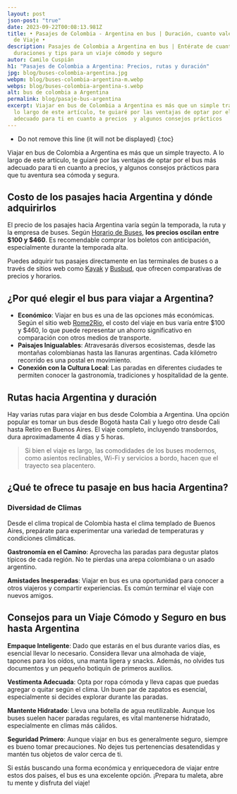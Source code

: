 ```yaml
---
layout: post
json-post: "true"
date: 2023-09-22T00:08:13.981Z
title: • Pasajes de Colombia - Argentina en bus | Duración, cuanto vale y Tips
  de Viaje •
description: Pasajes de Colombia a Argentina en bus | Entérate de cuanto vale,
  duraciones y tips para un viaje cómodo y seguro
autor: Camilo Cuspián
h1: "Pasajes de Colombia a Argentina: Precios, rutas y duración"
jpg: blog/buses-colombia-argentina.jpg
webpm: blog/buses-colombia-argentina-m.webp
webps: blog/buses-colombia-argentina-s.webp
alt: bus de colombia a Argentina
permalink: blog/pasaje-bus-argentina
excerpt: Viajar en bus de Colombia a Argentina es más que un simple trayecto; A
  lo largo de este artículo, te guiaré por las ventajas de optar por el bus mas
  adecuado para ti en cuanto a precios  y algunos consejos prácticos
---
```

* Do not remove this line (it will not be displayed)
{:toc}

Viajar en bus de Colombia a Argentina es más que un simple trayecto. A lo largo de este artículo, te guiaré por las ventajas de optar por el bus más adecuado para ti en cuanto a precios, y algunos consejos prácticos para que tu aventura sea cómoda y segura.

## Costo de los pasajes hacia Argentina y dónde adquirirlos

El precio de los pasajes hacia Argentina varía según la temporada, la ruta y la empresa de buses. Según [Horario de Buses](https://www.horariodebuses.com.co/argentina.html), **los precios oscilan entre $100 y $460**. Es recomendable comprar los boletos con anticipación, especialmente durante la temporada alta.

Puedes adquirir tus pasajes directamente en las terminales de buses o a través de sitios web como [Kayak](https://www.kayak.com.co/vuelos/Bogota-Aeropuerto-Internacional-El-Dorado-BOG/Argentina-AR0) y [Busbud](https://www.busbud.com/es-419/country/co), que ofrecen comparativas de precios y horarios.

## ¿Por qué elegir el bus para viajar a Argentina?



* **Económico**: Viajar en bus es una de las opciones más económicas. Según el sitio web [Rome2Rio](https://www.rome2rio.com/es/s/Colombia/Buenos-Aires), el costo del viaje en bus varía entre $100 y $460, lo que puede representar un ahorro significativo en comparación con otros medios de transporte.
* **Paisajes Inigualables**: Atravesarás diversos ecosistemas, desde las montañas colombianas hasta las llanuras argentinas. Cada kilómetro recorrido es una postal en movimiento.
* **Conexión con la Cultura Local**: Las paradas en diferentes ciudades te permiten conocer la gastronomía, tradiciones y hospitalidad de la gente.

## Rutas hacia Argentina y duración

Hay varias rutas para viajar en bus desde Colombia a Argentina. Una opción popular es tomar un bus desde Bogotá hasta Cali y luego otro desde Cali hasta Retiro en Buenos Aires. El viaje completo, incluyendo transbordos, dura aproximadamente 4 días y 5 horas.

> Si bien el viaje es largo, las comodidades de los buses modernos, como asientos reclinables, Wi-Fi y servicios a bordo, hacen que el trayecto sea placentero.

## ¿Qué te ofrece tu pasaje en bus hacia Argentina?

### Diversidad de Climas
Desde el clima tropical de Colombia hasta el clima templado de Buenos Aires, prepárate para experimentar una variedad de temperaturas y condiciones climáticas.

**Gastronomía en el Camino**: Aprovecha las paradas para degustar platos típicos de cada región. No te pierdas una arepa colombiana o un asado argentino.

**Amistades Inesperadas**: Viajar en bus es una oportunidad para conocer a otros viajeros y compartir experiencias. Es común terminar el viaje con nuevos amigos.

## Consejos para un Viaje Cómodo y Seguro en bus hasta Argentina

**Empaque Inteligente**: Dado que estarás en el bus durante varios días, es esencial llevar lo necesario. Considera llevar una almohada de viaje, tapones para los oídos, una manta ligera y snacks. Además, no olvides tus documentos y un pequeño botiquín de primeros auxilios.

**Vestimenta Adecuada**: Opta por ropa cómoda y lleva capas que puedas agregar o quitar según el clima. Un buen par de zapatos es esencial, especialmente si decides explorar durante las paradas.

**Mantente Hidratado**: Lleva una botella de agua reutilizable. Aunque los buses suelen hacer paradas regulares, es vital mantenerse hidratado, especialmente en climas más cálidos.

**Seguridad Primero**: Aunque viajar en bus es generalmente seguro, siempre es bueno tomar precauciones. No dejes tus pertenencias desatendidas y mantén tus objetos de valor cerca de ti.

Si estás buscando una forma económica y enriquecedora de viajar entre estos dos países, el bus es una excelente opción. ¡Prepara tu maleta, abre tu mente y disfruta del viaje!